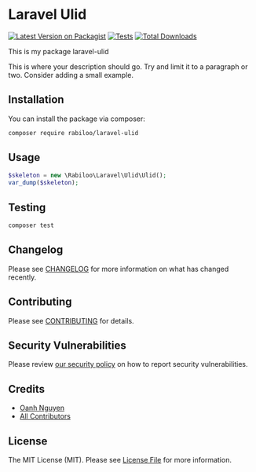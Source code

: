 # Laravel Ulid

[![Latest Version on Packagist](https://img.shields.io/packagist/v/rabiloo/laravel-ulid.svg)](https://packagist.org/packages/rabiloo/laravel-ulid)
[![Tests](https://github.com/rabiloo/laravel-ulid/actions/workflows/run-tests.yml/badge.svg)](https://github.com/rabiloo/laravel-ulid/actions/workflows/run-tests.yml)
[![Total Downloads](https://img.shields.io/packagist/dt/rabiloo/laravel-ulid.svg)](https://packagist.org/packages/rabiloo/laravel-ulid)


This is my package laravel-ulid

This is where your description should go. Try and limit it to a paragraph or two. Consider adding a small example.

## Installation

You can install the package via composer:

```bash
composer require rabiloo/laravel-ulid
```

## Usage

```php
$skeleton = new \Rabiloo\Laravel\Ulid\Ulid();
var_dump($skeleton);
```

## Testing

```bash
composer test
```

## Changelog

Please see [CHANGELOG](CHANGELOG.md) for more information on what has changed recently.

## Contributing

Please see [CONTRIBUTING](.github/CONTRIBUTING.md) for details.

## Security Vulnerabilities

Please review [our security policy](../../security/policy) on how to report security vulnerabilities.

## Credits

- [Oanh Nguyen](https://github.com/oanhnn)
- [All Contributors](../../contributors)

## License

The MIT License (MIT). Please see [License File](LICENSE.md) for more information.
